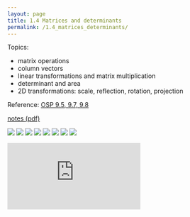 ```yaml
---
layout: page
title: 1.4 Matrices and determinants
permalink: /1.4_matrices_determinants/
---
```


Topics:
- matrix operations
- column vectors
- linear transformations and matrix multiplication
- determinant and area
- 2D transformations: scale, reflection, rotation, projection

Reference: [OSP 9.5, 9.7, 9.8](https://openstax.org/books/precalculus/pages/9-5-matrices-and-matrix-operations)

[notes (pdf)](MultiV_1.4_Matrices_Determinants.pdf)

![](0.png)
![](1.png)
![](2.png)
![](3.png)
![](4.png)
![](5.png)
![](6.png)
![](7.png)

<iframe class="video" src="https://www.youtube.com/embed/ESZQ65u-8AU" title="YouTube video player" frameborder="0" allow="accelerometer; autoplay; clipboard-write; encrypted-media; gyroscope; picture-in-picture" allowfullscreen></iframe>
